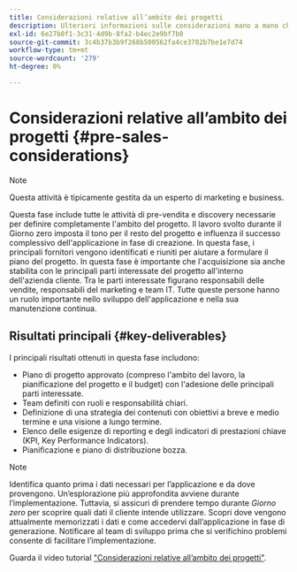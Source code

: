```yaml
---
title: Considerazioni relative all’ambito dei progetti
description: Ulteriori informazioni sulle considerazioni mano a mano che un progetto AEM Screens ha un proprio ambito.
exl-id: 6e27b0f1-3c31-4d9b-8fa2-b4ec2e9bf7b0
source-git-commit: 3c4b37b3b9f268b500562fa4ce3782b7be1e7d74
workflow-type: tm+mt
source-wordcount: '279'
ht-degree: 0%

---
```


# Considerazioni relative all’ambito dei progetti {#pre-sales-considerations}

>[!NOTE]
>Questa attività è tipicamente gestita da un esperto di marketing e business.

Questa fase include tutte le attività di pre-vendita e discovery necessarie per definire completamente l&#39;ambito del progetto. Il lavoro svolto durante il Giorno zero imposta il tono per il resto del progetto e influenza il successo complessivo dell&#39;applicazione in fase di creazione.
In questa fase, i principali fornitori vengono identificati e riuniti per aiutare a formulare il piano del progetto. In questa fase è importante che l&#39;acquisizione sia anche stabilita con le principali parti interessate del progetto all&#39;interno dell&#39;azienda cliente. Tra le parti interessate figurano responsabili delle vendite, responsabili del marketing e team IT. Tutte queste persone hanno un ruolo importante nello sviluppo dell&#39;applicazione e nella sua manutenzione continua.

## Risultati principali {#key-deliverables}

I principali risultati ottenuti in questa fase includono:

* Piano di progetto approvato (compreso l&#39;ambito del lavoro, la pianificazione del progetto e il budget) con l&#39;adesione delle principali parti interessate.
* Team definiti con ruoli e responsabilità chiari.
* Definizione di una strategia dei contenuti con obiettivi a breve e medio termine e una visione a lungo termine.
* Elenco delle esigenze di reporting e degli indicatori di prestazioni chiave (KPI, Key Performance Indicators).
* Pianificazione e piano di distribuzione bozza.

>[!NOTE]
>
>Identifica quanto prima i dati necessari per l’applicazione e da dove provengono. Un’esplorazione più approfondita avviene durante l’implementazione. Tuttavia, si assicuri di prendere tempo durante *Giorno zero* per scoprire quali dati il cliente intende utilizzare. Scopri dove vengono attualmente memorizzati i dati e come accedervi dall’applicazione in fase di generazione. Notificare al team di sviluppo prima che si verifichino problemi consente di facilitare l’implementazione.

Guarda il video tutorial [&quot;Considerazioni relative all’ambito dei progetti&quot;](https://experienceleague.adobe.com/en/docs/experience-manager-screens/user-guide/digital-signage-network/project-considerations).
